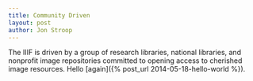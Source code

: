 ```yaml
---
title: Community Driven
layout: post
author: Jon Stroop
---
```


The IIIF is driven by a group of research libraries, national libraries, and nonprofit image repositories committed to opening access to cherished image resources. Hello [again]({% post_url 2014-05-18-hello-world %}).
